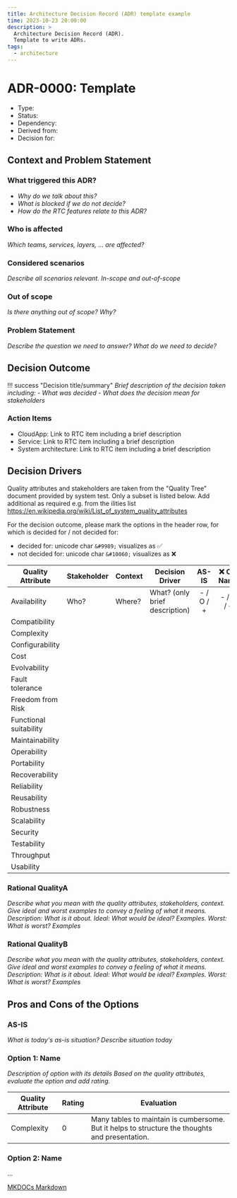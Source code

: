 ```yaml
---
title: Architecture Decision Record (ADR) template example
time: 2023-10-23 20:00:00
description: > 
  Architecture Decision Record (ADR).
  Template to write ADRs.
tags:
  - architecture
---
```



# ADR-0000: Template

<!-- ADR_META_START -->

- Type: <!-- {Architecture | Process} -->
- Status: <!-- {Draft | Proposed | Accepted | Rejected | Deprecated } -->
- Dependency: <!-- {none | amends | amended by | supersedes | superseded by | related to} if dependency(ies) exist to other ADRs, put also [title](link) -->
- Derived from: <!-- Put the link to the super ADR from which this one has been derived. 1 or many links, also as subordinate list possible-->
- Decision for: <!-- Put the link to the Requirements (RTC/Jazz work items). Depending on level: Epic, capability, feature. 1 or many links, also as subordinate list possible-->

<!-- ADR_META_END -->

## Context and Problem Statement

### What triggered this ADR?

- *Why do we talk about this?*
- *What is blocked if we do not decide?*
- *How do the RTC features relate to this ADR?*

### Who is affected

*Which teams, services, layers, ... are affected?*

### Considered scenarios

*Describe all scenarios relevant.*
*In-scope and out-of-scope*

### Out of scope

*Is there anything out of scope? Why?*

### Problem Statement

*Describe the question we need to answer? What do we need to decide?*

## Decision Outcome

!!! success "Decision title/summary"
    *Brief description of the decision taken including:*
    - *What was decided*
    - *What does the decision mean for stakeholders*

### Action Items

- CloudApp: Link to RTC item including a brief description
- Service: Link to RTC item including a brief description
- System architecture: Link to RTC item including a brief description

## Decision Drivers

Quality attributes and stakeholders are taken from the "Quality Tree" document provided by system test. Only a subset is
listed below. Add additional as required e.g. from the ilities list https://en.wikipedia.org/wiki/List_of_system_quality_attributes

For the decision outcome, please mark the options in the header row, for which is decided for / not decided for:

- decided for: unicode char `&#9989;` visualizes as &#9989;
- not decided for: unicode char `&#10060;` visualizes as &#10060;

| Quality Attribute | Stakeholder | Context | Decision Driver                | AS-IS     | &#10060; O1: Name | &#9989; O2: Name  |
| ---               | ---         | ---     | ---                            | :---:     | :---:     | :---:     |
| Availability      | Who?        | Where?  | What? (only brief description) | - / O / + | - / O / + | - / O / + |
| Compatibility     |             |         |                                |           |           |           |
| Complexity        |             |         |                                |           |           |           |
| Configurability
| Cost
| Evolvability
| Fault tolerance
| Freedom from Risk
| Functional suitability
| Maintainability
| Operability
| Portability
| Recoverability
| Reliability
| Reusability
| Robustness
| Scalability
| Security
| Testability
| Throughput
| Usability

### Rational QualityA

*Describe what you mean with the quality attributes, stakeholders, context.*
*Give ideal and worst examples to convey a feeling of what it means.*
*Description: What is it about. Ideal: What would be ideal? Examples. Worst: What is worst? Examples*

### Rational QualityB

*Describe what you mean with the quality attributes, stakeholders, context.*
*Give ideal and worst examples to convey a feeling of what it means.*
*Description: What is it about. Ideal: What would be ideal? Examples. Worst: What is worst? Examples*

## Pros and Cons of the Options

### AS-IS

*What is today's as-is situation?*
*Describe situation today*

### Option 1: Name

*Description of option with its details Based on the quality attributes, evaluate the option and add rating.*

| Quality Attribute | Rating | Evaluation                                                                                      |
| ---               | ---    | ---                                                                                             |
| Complexity        | 0      | Many tables to maintain is cumbersome. But it helps to structure the thoughts and presentation. |

### Option 2: Name

...

[MKDOCs Markdown](https://www.mkdocs.org/user-guide/writing-your-docs/)
